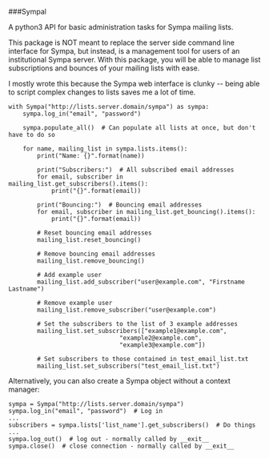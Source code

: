 ###Sympal

A python3 API for basic administration tasks for Sympa mailing lists.

This package is NOT meant to replace the server side command line interface for
Sympa, but instead, is a management tool for users of an institutional Sympa
server. With this package, you will be able to manage list subscriptions and
bounces of your mailing lists with ease.

I mostly wrote this because the Sympa web interface is clunky -- being able to
script complex changes to lists saves me a lot of time.

    with Sympa("http://lists.server.domain/sympa") as sympa:
        sympa.log_in("email", "password")

        sympa.populate_all()  # Can populate all lists at once, but don't have to do so

        for name, mailing_list in sympa.lists.items():
            print("Name: {}".format(name))

            print("Subscribers:")  # All subscribed email addresses
            for email, subscriber in mailing_list.get_subscribers().items():
                print("{}".format(email))

            print("Bouncing:")  # Bouncing email addresses
            for email, subscriber in mailing_list.get_bouncing().items():
                print("{}".format(email))

            # Reset bouncing email addresses
            mailing_list.reset_bouncing()

            # Remove bouncing email addresses
            mailing_list.remove_bouncing()

            # Add example user
            mailing_list.add_subscriber("user@example.com", "Firstname Lastname")

            # Remove example user
            mailing_list.remove_subscriber("user@example.com")

            # Set the subscribers to the list of 3 example addresses
            mailing_list.set_subscribers(["example1@example.com",
                                   "example2@example.com",
                                   "example3@example.com"])
            
            # Set subscribers to those contained in test_email_list.txt
            mailing_list.set_subscribers("test_email_list.txt")


Alternatively, you can also create a Sympa object without a context manager:

    sympa = Sympa("http://lists.server.domain/sympa")
    sympa.log_in("email", "password")  # Log in
    ...
    subscribers = sympa.lists['list_name'].get_subscribers()  # Do things
    ...
    sympa.log_out()  # log out - normally called by __exit__
    sympa.close()  # close connection - normally called by __exit__